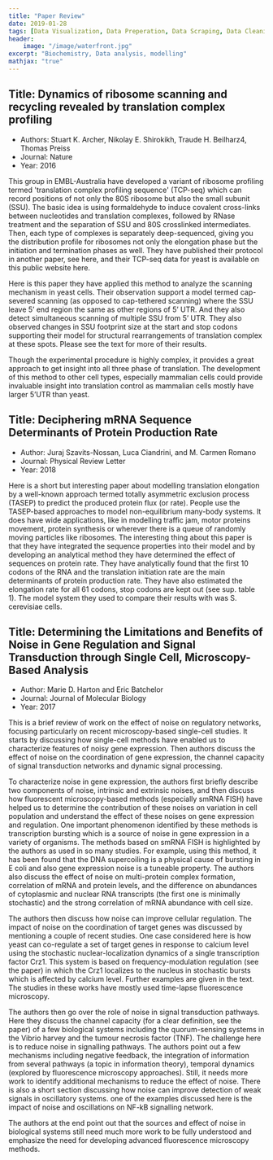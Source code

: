 ```yaml
---
title: "Paper Review"
date: 2019-01-28
tags: [Data Visualization, Data Preperation, Data Scraping, Data Cleaning]
header: 
    image: "/image/waterfront.jpg"
excerpt: "Biochemistry, Data analysis, modelling"
mathjax: "true"
---
```

## Title: Dynamics of ribosome scanning and recycling revealed by translation complex profiling
- Authors: Stuart K. Archer, Nikolay E. Shirokikh, Traude H. Beilharz4, Thomas Preiss
- Journal: Nature
- Year: 2016


This group in EMBL-Australia have developed a variant of ribosome profiling termed 'translation complex profiling sequence' (TCP-seq) which can record positions of not only the 80S ribosome but also the small subunit (SSU). The basic idea is using formaldehyde to induce covalent cross-links between nucleotides and translation complexes, followed by RNase treatment and the separation of SSU and 80S crosslinked intermediates. Then, each type of complexes is separately deep-sequenced, giving you the distribution profile for ribosomes not only the elongation phase but the initiation and termination phases as well. They have published their protocol in another paper, see here, and their TCP-seq data for yeast is available on this public website here.


Here is this paper they have applied this method to analyze the scanning mechanism in yeast cells. Their observation support a model termed cap-severed scanning (as opposed to cap-tethered scanning) where the SSU leave 5’ end region the same as other regions of 5’ UTR. And they also detect simultaneous scanning of multiple SSU from 5’ UTR. They also observed changes in SSU footprint size at the start and stop codons supporting their model for structural rearrangements of translation complex at these spots. Please see the text for more of their results.



Though the experimental procedure is highly complex, it provides a great approach to get insight into all three phase of translation. The development of this method to other cell types, especially mammalian cells could provide invaluable insight into translation control as mammalian cells mostly have larger 5’UTR than yeast.

## Title: Deciphering mRNA Sequence Determinants of Protein Production Rate
- Author: Juraj Szavits-Nossan, Luca Ciandrini, and M. Carmen Romano
- Journal: Physical Review Letter
- Year: 2018 

Here is a short but interesting paper about modelling translation elongation by a well-known approach termed totally asymmetric exclusion process (TASEP) to predict the produced protein flux (or rate). People use the TASEP-based approaches to model non-equilibrium many-body systems. It does have wide applications, like in modelling traffic jam, motor proteins movement, protein synthesis or wherever there is a queue of randomly moving particles like ribosomes.  The interesting thing about this paper is that they have integrated the sequence properties into their model and by developing an analytical method they have determined the effect of sequences on protein rate. They have analytically found that the first 10 codons of the RNA and the translation initiation rate are the main determinants of protein production rate.  They have also estimated the elongation rate for all 61 codons, stop codons are kept out (see sup. table 1). The model system they used to compare their results with was S. cerevisiae cells.

## Title: Determining the Limitations and Benefits of Noise in Gene Regulation and Signal Transduction through Single Cell, Microscopy-Based Analysis
- Author: Marie D. Harton and Eric Batchelor
- Journal: Journal of Molecular Biology
- Year: 2017

This is a brief review of work on the effect of noise on regulatory networks, focusing particularly on recent microscopy-based single-cell studies. It starts by discussing how single-cell methods have enabled us to characterize features of noisy gene expression. Then authors discuss the effect of noise on the coordination of gene expression, the channel capacity of signal transduction networks and dynamic signal processing. 

To characterize noise in gene expression, the authors first briefly describe two components of noise, intrinsic and extrinsic noises, and then discuss how fluorescent microscopy-based methods (especially smRNA FISH) have helped us to determine the contribution of these noises on variation in cell population and understand the effect of these noises on gene expression and regulation. One important phenomenon identified by these methods is transcription bursting which is a source of noise in gene expression in a variety of organisms. The methods based on smRNA FISH is highlighted by the authors as used in so many studies. For example, using this method, it has been found that the DNA supercoiling is a physical cause of bursting in E coli and also gene expression noise is a tuneable property. The authors also discuss the effect of noise on multi-protein complex formation, correlation of mRNA and protein levels, and the difference on abundances of cytoplasmic and nuclear RNA transcripts (the first one is minimally stochastic) and the strong correlation of mRNA abundance with cell size. 

The authors then discuss how noise can improve cellular regulation. The impact of noise on the coordination of target genes was discussed by mentioning a couple of recent studies. One case considered here is how yeast can co-regulate a set of target genes in response to calcium level using the stochastic nuclear-localization dynamics of a single transcription factor Crz1. This system is based on frequency-modulation regulation (see the paper) in which the Crz1 localizes to the nucleus in stochastic bursts which is affected by calcium level. Further examples are given in the text. The studies in these works have mostly used time-lapse fluorescence microscopy.     

The authors then go over the role of noise in signal transduction pathways. Here they discuss the channel capacity (for a clear definition, see the paper) of a few biological systems including the quorum-sensing systems in the Vibrio harvey and the tumour necrosis factor (TNF). The challenge here is to reduce noise in signalling pathways. The authors point out a few mechanisms including negative feedback, the integration of information from several pathways (a topic in information theory), temporal dynamics (explored by fluorescence microscopy approaches). Still, it needs more work to identify additional mechanisms to reduce the effect of noise. There is also a short section discussing how noise can improve detection of weak signals in oscillatory systems. one of the examples discussed here is the impact of noise and oscillations on NF-kB signalling network.  

The authors at the end point out that the sources and effect of noise in biological systems still need much more work to be fully understood and emphasize the need for developing advanced fluorescence microscopy methods.
